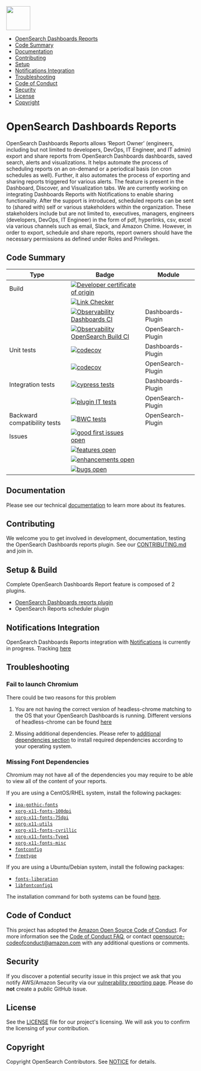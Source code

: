 <img src="https://opensearch.org/assets/img/opensearch-logo-themed.svg" height="64px">

- [OpenSearch Dashboards Reports](#opensearch-dashboards-reports)
- [Code Summary](#code-summary)
- [Documentation](#documentation)
- [Contributing](#contributing)
- [Setup](#setup-&-build)
- [Notifications Integration](#notifications-integration)
- [Troubleshooting](#troubleshooting)
- [Code of Conduct](#code-of-conduct)
- [Security](#security)
- [License](#license)
- [Copyright](#copyright)

# OpenSearch Dashboards Reports

OpenSearch Dashboards Reports allows ‘Report Owner’ (engineers, including but not limited to developers, DevOps, IT Engineer, and IT admin) export and share reports from OpenSearch Dashboards dashboards, saved search, alerts and visualizations. It helps automate the process of scheduling reports on an on-demand or a periodical basis (on cron schedules as well). Further, it also automates the process of exporting and sharing reports triggered for various alerts. The feature is present in the Dashboard, Discover, and Visualization tabs. We are currently working on integrating Dashboards Reports with Notifications to enable sharing functionality. After the support is introduced, scheduled reports can be sent to (shared with) self or various stakeholders within the organization. These stakeholders include but are not limited to, executives, managers, engineers (developers, DevOps, IT Engineer) in the form of pdf, hyperlinks, csv, excel via various channels such as email, Slack, and Amazon Chime. However, in order to export, schedule and share reports, report owners should have the necessary permissions as defined under Roles and Privileges.

## Code Summary

| Type   | Badge        | Module   |
|--------|--------------|----------|
| Build  | [![Developer certificate of origin][dco-badge]][dco-badge-link] |  |
|        | [![Link Checker][link-check-badge]][link-check-link]             |  |
|        | [![Observability Dashboards CI][dashboard-build-badge]][dashboard-build-link]          | Dashboards-Plugin |
|        | [![Observability OpenSearch Build CI][opensearch-build-badge]][opensearch-build-link]     | OpenSearch-Plugin  |
| Unit tests    |    [![codecov][dashboard-codecov-badge]][codecov-link]          | Dashboards-Plugin |
|        |    [![codecov][opensearch-codecov-badge]][codecov-link]            | OpenSearch-Plugin  |
| Integration tests    |   [![cypress tests][cypress-test-badge]][cypress-test-link]           | Dashboards-Plugin |
|        |   [![plugin IT tests][opensearch-it-badge]][opensearch-it-link]          | OpenSearch-Plugin  |
| Backward compatibility tests    |   [![BWC tests][bwc-tests-badge]][bwc-tests-badge]           | OpenSearch-Plugin  |
| Issues | [![good first issues open][good-first-badge]][good-first-link]         |          |
|        | [![features open][feature-badge]][feature-link]        |          |
|        | [![enhancements open][enhancement-badge]][enhancement-link] |          |
|        | [![bugs open][bug-badge]][bug-link]        |          |


[dco-badge]: https://github.com/opensearch-project/dashboards-reports/actions/workflows/dco.yml/badge.svg
[dco-badge-link]: https://github.com/opensearch-project/dashboards-reports/actions/workflows/dco.yml
[link-check-badge]:https://github.com/opensearch-project/dashboards-reports/actions/workflows/link-checker.yml/badge.svg
[link-check-link]: https://github.com/opensearch-project/dashboards-reports/actions/workflows/link-checker.yml
[dashboard-build-badge]: https://github.com/opensearch-project/dashboards-reports/actions/workflows/dashboards-reports-test-and-build-workflow.yml/badge.svg
[dashboard-build-link]: https://github.com/opensearch-project/dashboards-reports/actions/workflows/dashboards-reports-test-and-build-workflow.yml
[opensearch-build-badge]: https://github.com/opensearch-project/dashboards-reports/actions/workflows/reports-scheduler-test-and-build-workflow.yml/badge.svg
[opensearch-build-link]: https://github.com/opensearch-project/dashboards-reports/actions/workflows/reports-scheduler-test-and-build-workflow.yml
[dashboard-codecov-badge]: https://codecov.io/gh/opensearch-project/dashboards-reports/branch/main/graphs/badge.svg?flag=dashboards-reports
[opensearch-codecov-badge]: https://codecov.io/gh/opensearch-project/dashboards-reports/branch/main/graphs/badge.svg?flag=reports-scheduler
[codecov-link]: https://codecov.io/gh/opensearch-project/dashboards-reports
[cypress-test-badge]: https://img.shields.io/badge/Cypress%20tests-success-green
[cypress-test-link]: https://github.com/opensearch-project/dashboards-reports/tree/main/dashboards-reports/.cypress/integration
[opensearch-it-badge]: https://img.shields.io/badge/Plugin%20IT%20tests-success-green
[opensearch-it-link]: https://github.com/opensearch-project/dashboards-reports/blob/main/reports-scheduler/src/test/kotlin/org/opensearch/reportsscheduler/ReportsSchedulerPluginIT.kt
[bwc-tests-badge]: https://img.shields.io/badge/BWC%20tests-in%20progress-yellow
[bwc-tests-badge]: https://github.com/opensearch-project/dashboards-reports/issues/240
[good-first-badge]: https://img.shields.io/github/issues/opensearch-project/dashboards-reports/good%20first%20issue.svg
[good-first-link]: https://github.com/opensearch-project/dashboards-reports/issues?q=is%3Aopen+is%3Aissue+label%3A%22good+first+issue%22
[feature-badge]: https://img.shields.io/github/issues/opensearch-project/dashboards-reports/feature%20request.svg
[feature-link]: https://github.com/opensearch-project/dashboards-reports/issues?q=is%3Aopen+is%3Aissue+label%3A%22feature+request%22+
[bug-badge]: https://img.shields.io/github/issues/opensearch-project/dashboards-reports/bug.svg 
[bug-link]: https://github.com/opensearch-project/dashboards-reports/issues?q=is%3Aopen+is%3Aissue+label%3Abug+
[enhancement-badge]: https://img.shields.io/github/issues/opensearch-project/dashboards-reports/enhancement.svg 
[enhancement-link]: https://github.com/opensearch-project/dashboards-reports/issues?q=is%3Aopen+is%3Aissue+label%3Aenhancement+

## Documentation

Please see our technical [documentation](https://opensearch.org/docs/dashboards/reporting/) to learn more about its features.

## Contributing

We welcome you to get involved in development, documentation, testing the OpenSearch Dashboards reports plugin. See our [CONTRIBUTING.md](./CONTRIBUTING.md) and join in.

## Setup & Build

Complete OpenSearch Dashboards Report feature is composed of 2 plugins.

- [OpenSearch Dashboards reports plugin](./dashboards-reports/README.md)
- OpenSearch Reports scheduler plugin

## Notifications Integration

OpenSearch Dashboards Reports integration with [Notifications](https://github.com/opensearch-project/notifications) is currently in progress. Tracking [here](https://github.com/opensearch-project/dashboards-reports/issues/72)

## Troubleshooting

### Fail to launch Chromium

There could be two reasons for this problem

1. You are not having the correct version of headless-chrome matching to the OS that your OpenSearch Dashboards is running. Different versions of headless-chrome can be found [here](https://github.com/opensearch-project/dashboards-reports/releases/tag/chromium-1.12.0.0)

2. Missing additional dependencies. Please refer to [additional dependencies section](./dashboards-reports/rendering-engine/headless-chrome/README.md#additional-libaries) to install required dependencies according to your operating system.

### Missing Font Dependencies
Chromium may not have all of the dependencies you may require to be able to view all of the content of your reports.

If you are using a CentOS/RHEL system, install the following packages:
* [`ipa-gothic-fonts`](https://centos.pkgs.org/7/centos-x86_64/ipa-gothic-fonts-003.03-5.el7.noarch.rpm.html)
* [`xorg-x11-fonts-100dpi`](https://centos.pkgs.org/7/centos-x86_64/xorg-x11-fonts-100dpi-7.5-9.el7.noarch.rpm.html)
* [`xorg-x11-fonts-75dpi`](https://centos.pkgs.org/7/centos-x86_64/xorg-x11-fonts-75dpi-7.5-9.el7.noarch.rpm.html)
* [`xorg-x11-utils`](https://centos.pkgs.org/7/centos-x86_64/xorg-x11-utils-7.5-23.el7.x86_64.rpm.html)
* [`xorg-x11-fonts-cyrillic`](https://centos.pkgs.org/7/centos-x86_64/xorg-x11-fonts-cyrillic-7.5-9.el7.noarch.rpm.html)
* [`xorg-x11-fonts-Type1`](https://centos.pkgs.org/7/centos-x86_64/xorg-x11-fonts-Type1-7.5-9.el7.noarch.rpm.html)
* [`xorg-x11-fonts-misc`](https://centos.pkgs.org/7/centos-x86_64/xorg-x11-fonts-misc-7.5-9.el7.noarch.rpm.html)
* [`fontconfig`](https://www.freedesktop.org/wiki/Software/fontconfig/)
* [`freetype`](https://freetype.org/)


If you are using a Ubuntu/Debian system, install the following packages:
* [`fonts-liberation`](https://packages.debian.org/search?keywords=fonts-liberation)
* [`libfontconfig1`](https://packages.debian.org/sid/libfontconfig1)

The installation command for both systems can be found [here](./dashboards-reports/rendering-engine/headless-chrome/README.md).

## Code of Conduct

This project has adopted the [Amazon Open Source Code of Conduct](CODE_OF_CONDUCT.md). For more information see the [Code of Conduct FAQ](https://aws.github.io/code-of-conduct-faq), or contact [opensource-codeofconduct@amazon.com](mailto:opensource-codeofconduct@amazon.com) with any additional questions or comments.

## Security

If you discover a potential security issue in this project we ask that you notify AWS/Amazon Security via our [vulnerability reporting page](http://aws.amazon.com/security/vulnerability-reporting/). Please do **not** create a public GitHub issue.

## License

See the [LICENSE](./LICENSE) file for our project's licensing. We will ask you to confirm the licensing of your contribution.

## Copyright

Copyright OpenSearch Contributors. See [NOTICE](NOTICE.txt) for details.
